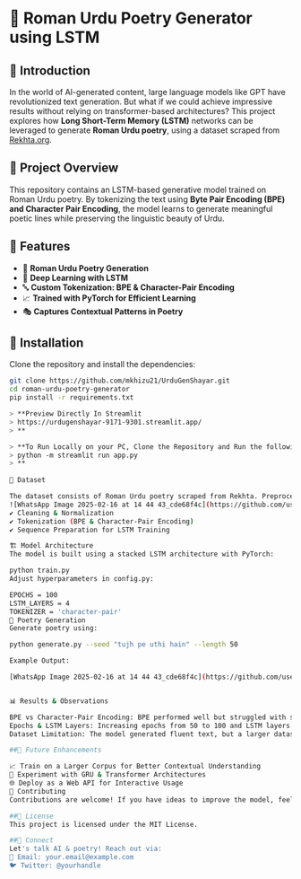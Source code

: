 # 📝 Roman Urdu Poetry Generator using LSTM  

## 🌟 Introduction  
In the world of AI-generated content, large language models like GPT have revolutionized text generation. But what if we could achieve impressive results without relying on transformer-based architectures? This project explores how **Long Short-Term Memory (LSTM)** networks can be leveraged to generate **Roman Urdu poetry**, using a dataset scraped from [Rekhta.org](https://rekhta.org).  

## 📌 Project Overview  
This repository contains an LSTM-based generative model trained on Roman Urdu poetry. By tokenizing the text using **Byte Pair Encoding (BPE) and Character Pair Encoding**, the model learns to generate meaningful poetic lines while preserving the linguistic beauty of Urdu.  

## 🚀 Features  
- 📜 **Roman Urdu Poetry Generation**  
- 🧠 **Deep Learning with LSTM**  
- 🔤 **Custom Tokenization: BPE & Character-Pair Encoding**  
- 📈 **Trained with PyTorch for Efficient Learning**  
- 🎭 **Captures Contextual Patterns in Poetry**  

## 🔧 Installation  
Clone the repository and install the dependencies:  

```bash
git clone https://github.com/mkhizu21/UrduGenShayar.git  
cd roman-urdu-poetry-generator  
pip install -r requirements.txt

> **Preview Directly In Streamlit
> https://urdugenshayar-9171-9301.streamlit.app/
> **

> **To Run Locally on your PC, Clone the Repository and Run the following command in Terminal
> python -m streamlit run app.py 
> **
 
📂 Dataset

The dataset consists of Roman Urdu poetry scraped from Rekhta. Preprocessing includes:
![WhatsApp Image 2025-02-16 at 14 44 43_cde68f4c](https://github.com/user-attachments/assets/2e1e13b6-8133-41cd-8aed-5ae0e749e57c)
✔ Cleaning & Normalization
✔ Tokenization (BPE & Character-Pair Encoding)
✔ Sequence Preparation for LSTM Training

🏗️ Model Architecture
The model is built using a stacked LSTM architecture with PyTorch:

python train.py  
Adjust hyperparameters in config.py:

EPOCHS = 100
LSTM_LAYERS = 4
TOKENIZER = 'character-pair'
🎤 Poetry Generation
Generate poetry using:

python generate.py --seed "tujh pe uthi hain" --length 50

Example Output:

[WhatsApp Image 2025-02-16 at 14 44 43_cde68f4c](https://github.com/user-attachments/assets/aeb23ee5-714a-4d3b-9997-ea67ce5fd6cd)


📊 Results & Observations

BPE vs Character-Pair Encoding: BPE performed well but struggled with small datasets. Character-pair encoding produced better results despite lower accuracy.
Epochs & LSTM Layers: Increasing epochs from 50 to 100 and LSTM layers from 2 to 4 improved coherence.
Dataset Limitation: The model generated fluent text, but a larger dataset would enhance quality further.

##🔮 Future Enhancements

📈 Train on a Larger Corpus for Better Contextual Understanding
🔀 Experiment with GRU & Transformer Architectures
🌐 Deploy as a Web API for Interactive Usage
🤝 Contributing
Contributions are welcome! If you have ideas to improve the model, feel free to submit a PR.

##📜 License
This project is licensed under the MIT License.

##💌 Connect
Let's talk AI & poetry! Reach out via:
📧 Email: your.email@example.com
🐦 Twitter: @yourhandle
